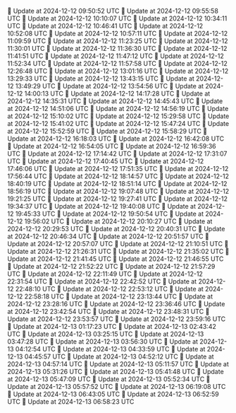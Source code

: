 🔄 Update at 2024-12-12 09:50:52 UTC
🔄 Update at 2024-12-12 09:55:58 UTC
🔄 Update at 2024-12-12 10:10:07 UTC
🔄 Update at 2024-12-12 10:34:11 UTC
🔄 Update at 2024-12-12 10:46:41 UTC
🔄 Update at 2024-12-12 10:52:08 UTC
🔄 Update at 2024-12-12 10:57:11 UTC
🔄 Update at 2024-12-12 11:09:59 UTC
🔄 Update at 2024-12-12 11:23:25 UTC
🔄 Update at 2024-12-12 11:30:01 UTC
🔄 Update at 2024-12-12 11:36:30 UTC
🔄 Update at 2024-12-12 11:41:51 UTC
🔄 Update at 2024-12-12 11:47:12 UTC
🔄 Update at 2024-12-12 11:52:34 UTC
🔄 Update at 2024-12-12 11:57:58 UTC
🔄 Update at 2024-12-12 12:26:48 UTC
🔄 Update at 2024-12-12 13:01:16 UTC
🔄 Update at 2024-12-12 13:29:33 UTC
🔄 Update at 2024-12-12 13:43:15 UTC
🔄 Update at 2024-12-12 13:49:29 UTC
🔄 Update at 2024-12-12 13:54:56 UTC
🔄 Update at 2024-12-12 14:00:13 UTC
🔄 Update at 2024-12-12 14:17:28 UTC
🔄 Update at 2024-12-12 14:35:31 UTC
🔄 Update at 2024-12-12 14:45:43 UTC
🔄 Update at 2024-12-12 14:51:06 UTC
🔄 Update at 2024-12-12 14:56:19 UTC
🔄 Update at 2024-12-12 15:10:02 UTC
🔄 Update at 2024-12-12 15:29:58 UTC
🔄 Update at 2024-12-12 15:41:02 UTC
🔄 Update at 2024-12-12 15:47:24 UTC
🔄 Update at 2024-12-12 15:52:59 UTC
🔄 Update at 2024-12-12 15:58:29 UTC
🔄 Update at 2024-12-12 16:18:03 UTC
🔄 Update at 2024-12-12 16:42:08 UTC
🔄 Update at 2024-12-12 16:54:05 UTC
🔄 Update at 2024-12-12 16:59:36 UTC
🔄 Update at 2024-12-12 17:14:42 UTC
🔄 Update at 2024-12-12 17:31:07 UTC
🔄 Update at 2024-12-12 17:40:45 UTC
🔄 Update at 2024-12-12 17:46:06 UTC
🔄 Update at 2024-12-12 17:51:35 UTC
🔄 Update at 2024-12-12 17:56:44 UTC
🔄 Update at 2024-12-12 18:14:57 UTC
🔄 Update at 2024-12-12 18:40:19 UTC
🔄 Update at 2024-12-12 18:51:14 UTC
🔄 Update at 2024-12-12 18:56:19 UTC
🔄 Update at 2024-12-12 19:07:48 UTC
🔄 Update at 2024-12-12 19:21:25 UTC
🔄 Update at 2024-12-12 19:27:41 UTC
🔄 Update at 2024-12-12 19:34:37 UTC
🔄 Update at 2024-12-12 19:40:08 UTC
🔄 Update at 2024-12-12 19:45:33 UTC
🔄 Update at 2024-12-12 19:50:54 UTC
🔄 Update at 2024-12-12 19:56:02 UTC
🔄 Update at 2024-12-12 20:10:27 UTC
🔄 Update at 2024-12-12 20:29:53 UTC
🔄 Update at 2024-12-12 20:40:31 UTC
🔄 Update at 2024-12-12 20:46:34 UTC
🔄 Update at 2024-12-12 20:51:57 UTC
🔄 Update at 2024-12-12 20:57:07 UTC
🔄 Update at 2024-12-12 21:10:51 UTC
🔄 Update at 2024-12-12 21:26:31 UTC
🔄 Update at 2024-12-12 21:35:02 UTC
🔄 Update at 2024-12-12 21:41:45 UTC
🔄 Update at 2024-12-12 21:46:55 UTC
🔄 Update at 2024-12-12 21:52:22 UTC
🔄 Update at 2024-12-12 21:57:29 UTC
🔄 Update at 2024-12-12 22:11:49 UTC
🔄 Update at 2024-12-12 22:31:54 UTC
🔄 Update at 2024-12-12 22:42:52 UTC
🔄 Update at 2024-12-12 22:48:10 UTC
🔄 Update at 2024-12-12 22:53:12 UTC
🔄 Update at 2024-12-12 22:58:18 UTC
🔄 Update at 2024-12-12 23:13:44 UTC
🔄 Update at 2024-12-12 23:28:16 UTC
🔄 Update at 2024-12-12 23:36:46 UTC
🔄 Update at 2024-12-12 23:42:54 UTC
🔄 Update at 2024-12-12 23:48:31 UTC
🔄 Update at 2024-12-12 23:53:57 UTC
🔄 Update at 2024-12-12 23:59:16 UTC
🔄 Update at 2024-12-13 01:17:23 UTC
🔄 Update at 2024-12-13 02:43:42 UTC
🔄 Update at 2024-12-13 03:25:15 UTC
🔄 Update at 2024-12-13 03:47:28 UTC
🔄 Update at 2024-12-13 03:56:30 UTC
🔄 Update at 2024-12-13 04:12:54 UTC
🔄 Update at 2024-12-13 04:33:59 UTC
🔄 Update at 2024-12-13 04:45:57 UTC
🔄 Update at 2024-12-13 04:52:12 UTC
🔄 Update at 2024-12-13 04:57:14 UTC
🔄 Update at 2024-12-13 05:11:57 UTC
🔄 Update at 2024-12-13 05:31:26 UTC
🔄 Update at 2024-12-13 05:41:48 UTC
🔄 Update at 2024-12-13 05:47:09 UTC
🔄 Update at 2024-12-13 05:52:34 UTC
🔄 Update at 2024-12-13 05:57:52 UTC
🔄 Update at 2024-12-13 06:19:08 UTC
🔄 Update at 2024-12-13 06:43:05 UTC
🔄 Update at 2024-12-13 06:52:59 UTC
🔄 Update at 2024-12-13 06:58:23 UTC
